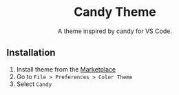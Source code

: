 <div align="center">

# Candy Theme

A theme inspired by candy for VS Code.

</div>

## Installation

1. Install theme from the [Marketplace](https://marketplace.visualstudio.com/items?itemName=meganrogge.candy-theme)
2. Go to `File > Preferences > Color Theme`
3. Select `Candy`